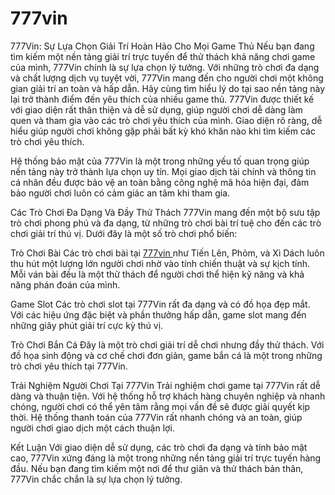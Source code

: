 # 777vin
 777Vin: Sự Lựa Chọn Giải Trí Hoàn Hảo Cho Mọi Game Thủ
Nếu bạn đang tìm kiếm một nền tảng giải trí trực tuyến để thử thách khả năng chơi game của mình, 777Vin chính là sự lựa chọn lý tưởng. Với những trò chơi đa dạng và chất lượng dịch vụ tuyệt vời, 777Vin mang đến cho người chơi một không gian giải trí an toàn và hấp dẫn. Hãy cùng tìm hiểu lý do tại sao nền tảng này lại trở thành điểm đến yêu thích của nhiều game thủ.
777Vin được thiết kế với giao diện rất thân thiện và dễ sử dụng, giúp người chơi dễ dàng làm quen và tham gia vào các trò chơi yêu thích của mình. Giao diện rõ ràng, dễ hiểu giúp người chơi không gặp phải bất kỳ khó khăn nào khi tìm kiếm các trò chơi yêu thích.

Hệ thống bảo mật của 777Vin là một trong những yếu tố quan trọng giúp nền tảng này trở thành lựa chọn uy tín. Mọi giao dịch tài chính và thông tin cá nhân đều được bảo vệ an toàn bằng công nghệ mã hóa hiện đại, đảm bảo người chơi luôn có cảm giác an tâm khi tham gia.

Các Trò Chơi Đa Dạng Và Đầy Thử Thách
777Vin mang đến một bộ sưu tập trò chơi phong phú và đa dạng, từ những trò chơi bài trí tuệ cho đến các trò chơi giải trí thú vị. Dưới đây là một số trò chơi phổ biến:

Trò Chơi Bài
Các trò chơi bài tại <a href="https://777vin-online.com"> 777vin </a>  như Tiến Lên, Phỏm, và Xì Dách luôn thu hút một lượng lớn người chơi nhờ vào tính chiến thuật và sự kịch tính. Mỗi ván bài đều là một thử thách để người chơi thể hiện kỹ năng và khả năng phán đoán của mình.

Game Slot
Các trò chơi slot tại 777Vin rất đa dạng và có đồ họa đẹp mắt. Với các hiệu ứng đặc biệt và phần thưởng hấp dẫn, game slot mang đến những giây phút giải trí cực kỳ thú vị.

Trò Chơi Bắn Cá
Đây là một trò chơi giải trí dễ chơi nhưng đầy thử thách. Với đồ họa sinh động và cơ chế chơi đơn giản, game bắn cá là một trong những trò chơi yêu thích tại 777Vin.

Trải Nghiệm Người Chơi Tại 777Vin
Trải nghiệm chơi game tại 777Vin rất dễ dàng và thuận tiện. Với hệ thống hỗ trợ khách hàng chuyên nghiệp và nhanh chóng, người chơi có thể yên tâm rằng mọi vấn đề sẽ được giải quyết kịp thời. Hệ thống thanh toán của 777Vin rất nhanh chóng và an toàn, giúp người chơi giao dịch một cách thuận lợi.

Kết Luận
Với giao diện dễ sử dụng, các trò chơi đa dạng và tính bảo mật cao, 777Vin xứng đáng là một trong những nền tảng giải trí trực tuyến hàng đầu. Nếu bạn đang tìm kiếm một nơi để thư giãn và thử thách bản thân, 777Vin chắc chắn là sự lựa chọn lý tưởng.
